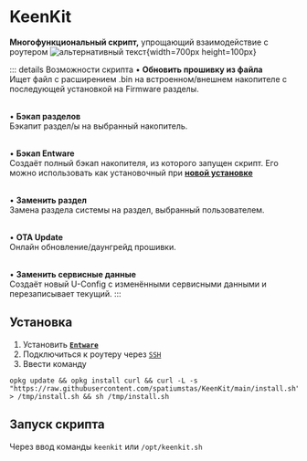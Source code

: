 # KeenKit

**Многофункциональный скрипт,** упрощающий взаимодействие с роутером
![альтернативный текст](/assets/images/wiki/helpful/keenkit/main.png){width=700px height=100px}

::: details Возможности скрипта
• **Обновить прошивку из файла** <br/>Ищет файл с расширением .bin на встроенном/внешнем накопителе с последующей установкой на Firmware разделы.

<br/>• **Бэкап разделов** <br/>Бэкапит раздел/ы на выбранный накопитель.

<br/>• **Бэкап Entware** <br/>Создаёт полный бэкап накопителя, из которого запущен скрипт. Его можно использовать как установочный при [**новой установке**](/wiki/helpful/entware.md)

<br/>• **Заменить раздел** <br/>Замена раздела системы на раздел, выбранный пользователем.

<br/>• **OTA Update** <br/>Онлайн обновление/даунгрейд прошивки.

<br/>• **Заменить сервисные данные** <br/>Создаёт новый U-Config с изменёнными сервисными данными и перезаписывает текущий.
:::

## Установка

1. Установить [**`Entware`**](/wiki/helpful/entware.md)
2. Подключиться к роутеру через [`SSH`](/wiki/helpful/entware.md#ssh)
3. Ввести команду

```shell
opkg update && opkg install curl && curl -L -s "https://raw.githubusercontent.com/spatiumstas/KeenKit/main/install.sh" > /tmp/install.sh && sh /tmp/install.sh
```

## Запуск скрипта

Через ввод команды `keenkit` или `/opt/keenkit.sh`